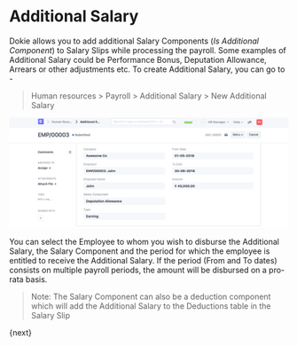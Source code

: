 <!-- add-breadcrumbs -->
# Additional Salary

Dokie allows you to add additional Salary Components (_Is Additional Component_) to Salary Slips while processing the payroll. Some examples of Additional Salary could be Performance Bonus, Deputation Allowance, Arrears or other adjustments etc. To create Additional Salary, you can go to -

> Human resources > Payroll > Additional Salary > New Additional Salary

<img class="screenshot" alt="Additional Salary" src="../assets/additional-salary.png">

You can select the Employee to whom you wish to disburse the Additional Salary, the Salary Component and the period for which the employee is entitled to receive the Additional Salary. If the period (From and To dates) consists on multiple payroll periods, the amount will be disbursed on a pro-rata basis.

> Note: The Salary Component can also be a deduction component which will add the Additional Salary to the Deductions table in the Salary Slip

{next}
